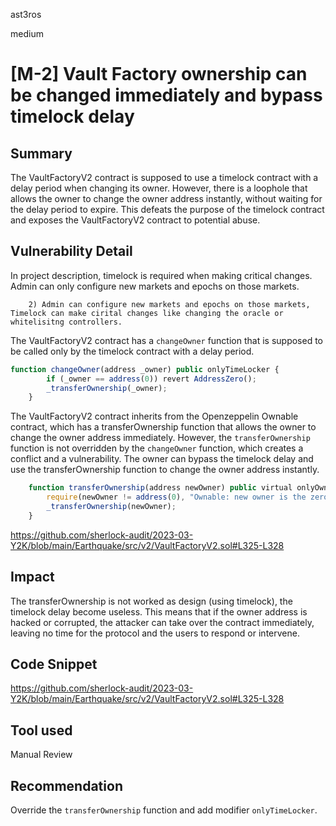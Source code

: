 ast3ros

medium

# [M-2] Vault Factory ownership can be changed immediately and bypass timelock delay

## Summary

The VaultFactoryV2 contract is supposed to use a timelock contract with a delay period when changing its owner. However, there is a loophole that allows the owner to change the owner address instantly, without waiting for the delay period to expire. This defeats the purpose of the timelock contract and exposes the VaultFactoryV2 contract to potential abuse.

## Vulnerability Detail

In project description, timelock is required when making critical changes. Admin can only configure new markets and epochs on those markets.

        2) Admin can configure new markets and epochs on those markets, Timelock can make cirital changes like changing the oracle or whitelisitng controllers.

The VaultFactoryV2 contract has a `changeOwner` function that is supposed to be called only by the timelock contract with a delay period.

```javascript
function changeOwner(address _owner) public onlyTimeLocker {
        if (_owner == address(0)) revert AddressZero();
        _transferOwnership(_owner);
    }
```

The VaultFactoryV2 contract inherits from the Openzeppelin Ownable contract, which has a transferOwnership function that allows the owner to change the owner address immediately. However, the `transferOwnership` function is not overridden by the `changeOwner` function, which creates a conflict and a vulnerability. The owner can bypass the timelock delay and use the transferOwnership function to change the owner address instantly.

```javascript
    function transferOwnership(address newOwner) public virtual onlyOwner {
        require(newOwner != address(0), "Ownable: new owner is the zero address");
        _transferOwnership(newOwner);
    }
```

https://github.com/sherlock-audit/2023-03-Y2K/blob/main/Earthquake/src/v2/VaultFactoryV2.sol#L325-L328

## Impact

The transferOwnership is not worked as design (using timelock), the timelock delay become useless. This means that if the owner address is hacked or corrupted, the attacker can take over the contract immediately, leaving no time for the protocol and the users to respond or intervene.

## Code Snippet

https://github.com/sherlock-audit/2023-03-Y2K/blob/main/Earthquake/src/v2/VaultFactoryV2.sol#L325-L328

## Tool used

Manual Review

## Recommendation

Override the `transferOwnership` function and add modifier `onlyTimeLocker`.
